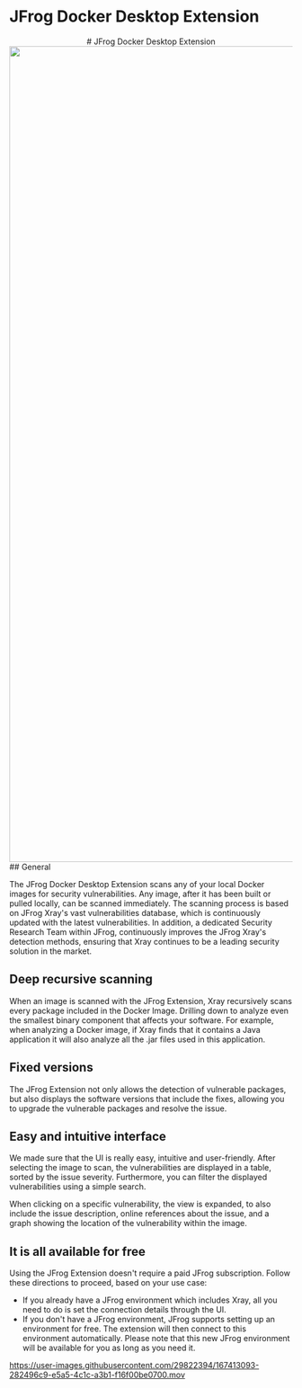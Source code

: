 # JFrog Docker Desktop Extension
<div align="center">
# JFrog Docker Desktop Extension
  <img width="1452" alt="Screen Shot 2022-05-02 at 18 15 00" src="https://user-images.githubusercontent.com/29822394/167413611-a54036bb-bffe-4380-b5b3-5e4ec85ca61a.png">
</div>
## General

The JFrog Docker Desktop Extension scans any of your local Docker images for security vulnerabilities.
Any image, after it has been built or pulled locally, can be scanned immediately.
The scanning process is based on JFrog Xray's vast vulnerabilities database, which is continuously updated with the latest vulnerabilities.
In addition, a dedicated Security Research Team within JFrog, continuously improves the JFrog Xray's detection methods, ensuring that Xray continues to be a leading security solution in the market.

## Deep recursive scanning

When an image is scanned with the JFrog Extension, Xray recursively scans every package included in the Docker Image.
Drilling down to analyze even the smallest binary component that affects your software.
For example, when analyzing a Docker image, if Xray finds that it contains a Java application it will also analyze all the .jar files used in this application.

## Fixed versions

The JFrog Extension not only allows the detection of vulnerable packages, but also displays the software versions that include the fixes, allowing you to upgrade the vulnerable packages and resolve the issue.

## Easy and intuitive interface

We made sure that the UI is really easy, intuitive and user-friendly.
After selecting the image to scan, the vulnerabilities are displayed in a table, sorted by the issue severity.
Furthermore, you can filter the displayed vulnerabilities using a simple search.

When clicking on a specific vulnerability, the view is expanded, to also include the issue description, online references about the issue, and a graph showing the location of the vulnerability within the image.

## It is all available for free

Using the JFrog Extension doesn't require a paid JFrog subscription.
Follow these directions to proceed, based on your use case:
* If you already have a JFrog environment which includes Xray, all you need to do is set the connection details through the UI.
* If you don't have a JFrog environment, JFrog supports setting up an environment for free. The extension will then connect to this environment automatically. Please note that this new JFrog environment will be available for you as long as you need it.


https://user-images.githubusercontent.com/29822394/167413093-282496c9-e5a5-4c1c-a3b1-f16f00be0700.mov

